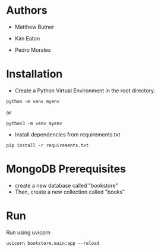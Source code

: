 # Authors
* Matthew Butner

* Kim Eaton

* Pedro Morales

# Installation

* Create a Python Virtual Environment in the root directory.

```python -m venv myenv```

or

```python3 -m venv myenv```

* Install dependencies from requirements.txt
```
pip install -r requirements.txt
```

# MongoDB Prerequisites
* create a new database called "bookstore"
* Then, create a new collection called "books"


# Run
Run using uvicorn 
```
uvicorn bookstore.main:app --reload
```


